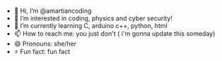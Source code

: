 - 👋 Hi, I’m @amartiancoding
- 👀 I’m interested in coding, physics and cyber security!
- 🌱 I’m currently learning C, arduino c++, python, html
- 📫 How to reach me: you just don't ( i'm gonna update this someday)
- 😄 Pronouns: she/her
- ⚡ Fun fact: fun fact
